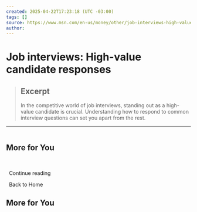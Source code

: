 ```yaml
---
created: 2025-04-22T17:23:18 (UTC -03:00)
tags: []
source: https://www.msn.com/en-us/money/other/job-interviews-high-value-candidate-responses/ar-AA1wAWXX?ocid=winp2fptaskbar&cvid=c884d3f64fd9487baf66af054641530b&ei=34
author: 
---
```


# Job interviews: High-value candidate responses

> ## Excerpt
> In the competitive world of job interviews, standing out as a high-value candidate is crucial. Understanding how to respond to common interview questions can set you apart from the rest.

---
![](data:image/png;base64,iVBORw0KGgoAAAANSUhEUgAAAAEAAAABCAQAAAC1HAwCAAAAC0lEQVR42mNkYAAAAAYAAjCB0C8AAAAASUVORK5CYII=)

## More for You

  ![](data:image/png;base64,iVBORw0KGgoAAAANSUhEUgAAAAEAAAABCAQAAAC1HAwCAAAAC0lEQVR42mNkYAAAAAYAAjCB0C8AAAAASUVORK5CYII=)

  Continue reading

  Back to Home

## More for You

